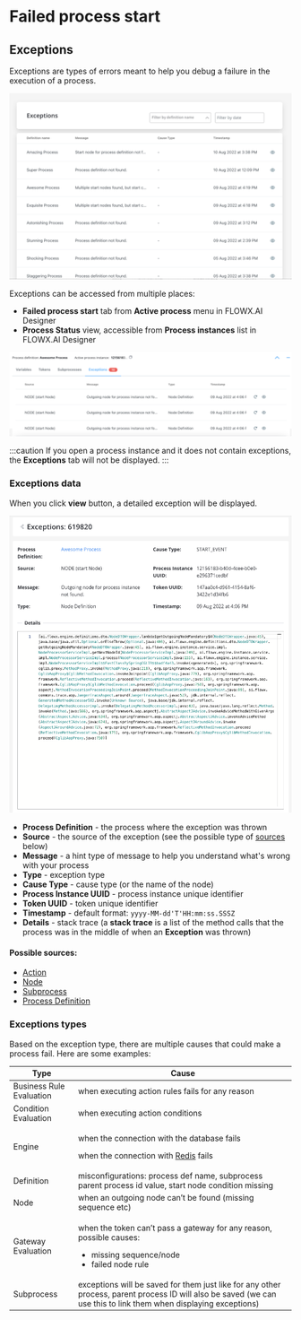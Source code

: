 # Failed process start

## Exceptions

Exceptions are types of errors meant to help you debug a failure in the execution of a process.&#x20;

![](../img/exceptions1.png)

Exceptions can be accessed from multiple places:

* **Failed process start** tab from **Active process** menu in FLOWX.AI Designer
* **Process Status** view, accessible from **Process instances** list in FLOWX.AI Designer

![](../img/exceptions2.png)

:::caution
If you open a process instance and it does not contain exceptions, the **Exceptions** tab will not be displayed.
:::

### Exceptions data

When you click **view** button, a detailed exception will be displayed.

![](../img/exceptions_data.png)

* **Process Definition** - the process where the exception was thrown
* **Source** - the source of the exception (see the possible type of [sources](#possible-sources) below)
* **Message** - a hint type of message to help you understand what's wrong with your process
* **Type** - exception type
* **Cause Type** - cause type (or the name of the node)
* **Process Instance UUID** - process instance unique identifier
* **Token UUID** - token unique identifier
* **Timestamp** - default format: `yyyy-MM-dd'T'HH:mm:ss.SSSZ`
* **Details** - stack trace (a **stack trace** is a list of the method calls that the process was in the middle of when an **Exception** was thrown)

#### Possible sources:

* [Action](../../actions.md)
* [Node](../../node/node.md)
* [Subprocess](../subprocess.md)
* [Process Definition](../process-definition/process-definition.md)

### Exceptions types

Based on the exception type, there are multiple causes that could make a process fail. Here are some examples:

| Type                     | Cause                                                                                                                                                                                                                     |
| ------------------------ | ------------------------------------------------------------------------------------------------------------------------------------------------------------------------------------------------------------------------- |
| Business Rule Evaluation | when executing action rules fails for any reason                                                                                                                                                                          |
| Condition Evaluation     | when executing action conditions                                                                                                                                                                                          |
| Engine                   | <p></p><p>when the connection with the database fails</p><p>when the connection with [Redis](../../../platform-overview/frameworks-and-standards/event-driven-architecture-frameworks/intro-to-redis.md) fails</p><p></p> |
| Definition               | misconfigurations: process def name, subprocess parent process id value, start node condition missing                                                                                                                     |
| Node                     | when an outgoing node can’t be found (missing sequence etc)                                                                                                                                                               |
| Gateway Evaluation       | <p>when the token can’t pass a gateway for any reason, possible causes:</p><ul><li>missing sequence/node</li><li>failed node rule</li></ul>                                                                               |
| Subprocess               | exceptions will be saved for them just like for any other process, parent process ID will also be saved (we can use this to link them when displaying exceptions)                                                         |
